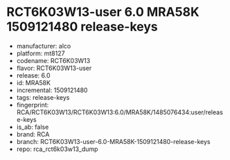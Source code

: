 # RCT6K03W13-user 6.0 MRA58K 1509121480 release-keys
- manufacturer: alco
- platform: mt8127
- codename: RCT6K03W13
- flavor: RCT6K03W13-user
- release: 6.0
- id: MRA58K
- incremental: 1509121480
- tags: release-keys
- fingerprint: RCA/RCT6K03W13/RCT6K03W13:6.0/MRA58K/1485076434:user/release-keys
- is_ab: false
- brand: RCA
- branch: RCT6K03W13-user-6.0-MRA58K-1509121480-release-keys
- repo: rca_rct6k03w13_dump

